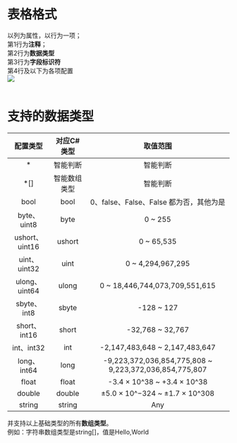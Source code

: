 # 表格格式
以列为属性，以行为一项；<br>
第1行为**注释**；<br>
第2行为**数据类型**<br>
第3行为**字段标识符**<br>
第4行及以下为各项配置<br>
![](https://raw.githubusercontent.com/RickJiangShu/ConfigManager-Example/master/Poster/p3.jpg "")<br>
<br>

# 支持的数据类型
| 配置类型 | 对应C#类型  | 取值范围 |
| :------------: |:---------------:| :-----:|
|\*|智能判断|智能判断|
|\*[]|智能数组类型|智能判断|
|bool|bool|0、false、False、False 都为否，其他为是|
|byte、uint8|byte|0 ~ 255|
|ushort、uint16|ushort|0 ~ 65,535|
|uint、uint32|uint|0 ~ 4,294,967,295|
|ulong、uint64|ulong|0 ~ 18,446,744,073,709,551,615|
|sbyte、int8|sbyte|-128 ~ 127|
|short、int16|short|-32,768 ~ 32,767|
|int、int32|int|-2,147,483,648 ~ 2,147,483,647|
|long、int64|long|-9,223,372,036,854,775,808 ~ 9,223,372,036,854,775,807|
|float|float|-3.4 × 10^38 ~ +3.4 × 10^38|
|double|double|±5.0 × 10^−324 ~ ±1.7 × 10^308|
|string|string|Any|

并支持以上基础类型的所有**数组类型**。<br>
例如：字符串数组类型是string[]，值是Hello,World<br>
